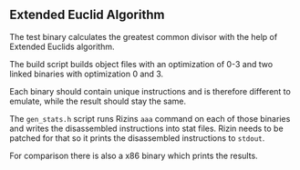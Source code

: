## Extended Euclid Algorithm

The test binary calculates the greatest common divisor with the help of Extended Euclids algorithm.

The build script builds object files with an optimization of 0-3
and two linked binaries with optimization 0 and 3.

Each binary should contain unique instructions and is therefore different to emulate, while the result should stay the same.

The `gen_stats.h` script runs Rizins `aaa` command on each of those binaries and writes the disassembled instructions into stat files.
Rizin needs to be patched for that so it prints the disassembled instructions to `stdout`.

For comparison there is also a x86 binary which prints the results.
